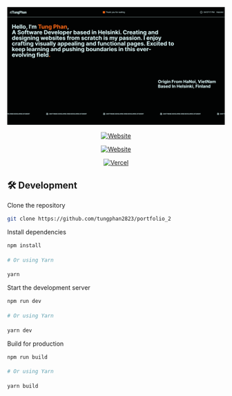 <div align="center">

<a target="_blank" href="https://tungphan.id.vn/" className="rounded-3xl shadow-xl">
    <img alt='Website' src="./public/portfolio.png" />
</a>

[![Website](https://img.shields.io/badge/%20%F0%9F%8F%A1%20website-0072ff.svg?longCache=true&style=for-the-badge)](https://tungphan.id.vn/)

[![Website](https://img.shields.io/badge/Deploy-brightgreen.svg?logo=vercel&longCache=true&style=for-the-badge)](https://vercel.com/tung-phans-projects/portfolio-2-pihb)

[![Vercel](https://img.shields.io/badge/-powered%20by%20vercel-black.svg?logo=vercel&longCache=true&style=for-the-badge)](https://vercel.com/home?utm_source=nuro&utm_campaign=oss)

</div>


## 🛠 Development

Clone the repository

```zsh
git clone https://github.com/tungphan2823/portfolio_2
```

Install dependencies

```zsh
npm install

# Or using Yarn

yarn
```

Start the development server

```zsh
npm run dev

# Or using Yarn

yarn dev
```

Build for production

```zsh
npm run build

# Or using Yarn

yarn build
```